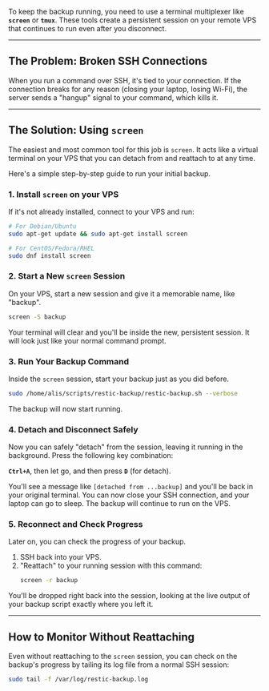 To keep the backup running, you need to use a terminal multiplexer like **`screen`** or **`tmux`**. These tools create a persistent session on your remote VPS that continues to run even after you disconnect.

-----

## The Problem: Broken SSH Connections

When you run a command over SSH, it's tied to your connection. If the connection breaks for any reason (closing your laptop, losing Wi-Fi), the server sends a "hangup" signal to your command, which kills it.

-----

## The Solution: Using `screen`

The easiest and most common tool for this job is `screen`. It acts like a virtual terminal on your VPS that you can detach from and reattach to at any time.

Here's a simple step-by-step guide to run your initial backup.

### 1. Install `screen` on your VPS

If it's not already installed, connect to your VPS and run:

```sh
# For Debian/Ubuntu
sudo apt-get update && sudo apt-get install screen

# For CentOS/Fedora/RHEL
sudo dnf install screen
```

### 2. Start a New `screen` Session

On your VPS, start a new session and give it a memorable name, like "backup".

```sh
screen -S backup
```

Your terminal will clear and you'll be inside the new, persistent session. It will look just like your normal command prompt.

### 3. Run Your Backup Command

Inside the `screen` session, start your backup just as you did before.

```sh
sudo /home/alis/scripts/restic-backup/restic-backup.sh --verbose
```

The backup will now start running.

### 4. Detach and Disconnect Safely

Now you can safely "detach" from the session, leaving it running in the background. Press the following key combination:

**`Ctrl+A`**, then let go, and then press **`D`** (for detach).

You'll see a message like `[detached from ...backup]` and you'll be back in your original terminal. You can now close your SSH connection, and your laptop can go to sleep. The backup will continue to run on the VPS.

### 5. Reconnect and Check Progress

Later on, you can check the progress of your backup.

1.  SSH back into your VPS.
2.  "Reattach" to your running session with this command:
    ```sh
    screen -r backup
    ```

You'll be dropped right back into the session, looking at the live output of your backup script exactly where you left it.

-----

## How to Monitor Without Reattaching

Even without reattaching to the `screen` session, you can check on the backup's progress by tailing its log file from a normal SSH session:

```sh
sudo tail -f /var/log/restic-backup.log
```
